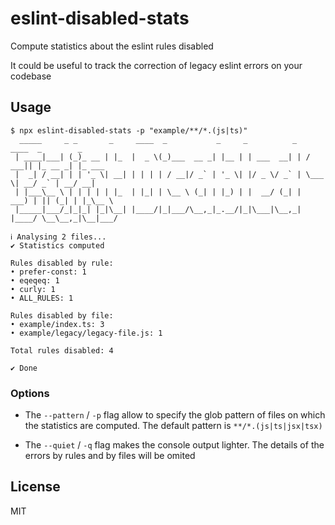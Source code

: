 # eslint-disabled-stats

Compute statistics about the eslint rules disabled

It could be useful to track the correction of legacy eslint errors on your codebase

## Usage

```
$ npx eslint-disabled-stats -p "example/**/*.(js|ts)"
  _____     _ _       _     ____  _           _     _          _   ____  _        _
 | ____|___| (_)_ __ | |_  |  _ \(_)___  __ _| |__ | | ___  __| | / ___|| |_ __ _| |_ ___
 |  _| / __| | | '_ \| __| | | | | / __|/ _` | '_ \| |/ _ \/ _` | \___ \| __/ _` | __/ __|
 | |___\__ \ | | | | | |_  | |_| | \__ \ (_| | |_) | |  __/ (_| |  ___) | || (_| | |_\__ \
 |_____|___/_|_|_| |_|\__| |____/|_|___/\__,_|_.__/|_|\___|\__,_| |____/ \__\__,_|\__|___/

ℹ Analysing 2 files...
✔ Statistics computed

Rules disabled by rule:
• prefer-const: 1
• eqeqeq: 1
• curly: 1
• ALL_RULES: 1

Rules disabled by file:
• example/index.ts: 3
• example/legacy/legacy-file.js: 1

Total rules disabled: 4

✔ Done
```

### Options

- The `--pattern` / `-p` flag allow to specify
  the glob pattern of files on which the statistics are computed.
  The default pattern is `**/*.(js|ts|jsx|tsx)`

- The `--quiet` / `-q` flag makes the console output lighter.
  The details of the errors by rules and by files will be omited

## License

MIT
